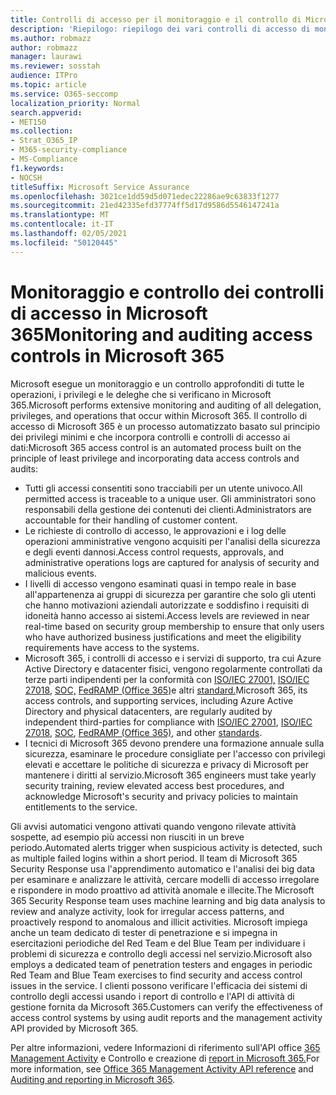 ```yaml
---
title: Controlli di accesso per il monitoraggio e il controllo di Microsoft 365
description: 'Riepilogo: riepilogo dei vari controlli di accesso di monitoraggio e controllo disponibili in Microsoft 365.'
ms.author: robmazz
author: robmazz
manager: laurawi
ms.reviewer: sosstah
audience: ITPro
ms.topic: article
ms.service: O365-seccomp
localization_priority: Normal
search.appverid:
- MET150
ms.collection:
- Strat_O365_IP
- M365-security-compliance
- MS-Compliance
f1.keywords:
- NOCSH
titleSuffix: Microsoft Service Assurance
ms.openlocfilehash: 3021ce1dd59d5d071edec22286ae9c63833f1277
ms.sourcegitcommit: 21ed42335efd37774ff5d17d9586d5546147241a
ms.translationtype: MT
ms.contentlocale: it-IT
ms.lasthandoff: 02/05/2021
ms.locfileid: "50120445"
---
```

# <a name="monitoring-and-auditing-access-controls-in-microsoft-365"></a><span data-ttu-id="85c82-103">Monitoraggio e controllo dei controlli di accesso in Microsoft 365</span><span class="sxs-lookup"><span data-stu-id="85c82-103">Monitoring and auditing access controls in Microsoft 365</span></span>

<span data-ttu-id="85c82-104">Microsoft esegue un monitoraggio e un controllo approfonditi di tutte le operazioni, i privilegi e le deleghe che si verificano in Microsoft 365.</span><span class="sxs-lookup"><span data-stu-id="85c82-104">Microsoft performs extensive monitoring and auditing of all delegation, privileges, and operations that occur within Microsoft 365.</span></span> <span data-ttu-id="85c82-105">Il controllo di accesso di Microsoft 365 è un processo automatizzato basato sul principio dei privilegi minimi e che incorpora controlli e controlli di accesso ai dati:</span><span class="sxs-lookup"><span data-stu-id="85c82-105">Microsoft 365 access control is an automated process built on the principle of least privilege and incorporating data access controls and audits:</span></span>

- <span data-ttu-id="85c82-106">Tutti gli accessi consentiti sono tracciabili per un utente univoco.</span><span class="sxs-lookup"><span data-stu-id="85c82-106">All permitted access is traceable to a unique user.</span></span> <span data-ttu-id="85c82-107">Gli amministratori sono responsabili della gestione dei contenuti dei clienti.</span><span class="sxs-lookup"><span data-stu-id="85c82-107">Administrators are accountable for their handling of customer content.</span></span>
- <span data-ttu-id="85c82-108">Le richieste di controllo di accesso, le approvazioni e i log delle operazioni amministrative vengono acquisiti per l'analisi della sicurezza e degli eventi dannosi.</span><span class="sxs-lookup"><span data-stu-id="85c82-108">Access control requests, approvals, and administrative operations logs are captured for analysis of security and malicious events.</span></span>
- <span data-ttu-id="85c82-109">I livelli di accesso vengono esaminati quasi in tempo reale in base all'appartenenza ai gruppi di sicurezza per garantire che solo gli utenti che hanno motivazioni aziendali autorizzate e soddisfino i requisiti di idoneità hanno accesso ai sistemi.</span><span class="sxs-lookup"><span data-stu-id="85c82-109">Access levels are reviewed in near real-time based on security group membership to ensure that only users who have authorized business justifications and meet the eligibility requirements have access to the systems.</span></span>
- <span data-ttu-id="85c82-110">Microsoft 365, i controlli di accesso e i servizi di supporto, tra cui Azure Active Directory e datacenter fisici, vengono regolarmente controllati da terze parti indipendenti per la conformità con [ISO/IEC 27001,](https://www.microsoft.com/TrustCenter/Compliance/iso-iec-27001) [ISO/IEC 27018,](https://www.microsoft.com/TrustCenter/Compliance/iso-iec-27018) [SOC,](https://www.microsoft.com/TrustCenter/Compliance/SOC) [FedRAMP (Office 365)](https://www.microsoft.com/TrustCenter/Compliance/FedRAMP)e altri [standard.](https://www.microsoft.com/TrustCenter/Compliance?service=Office#Icons)</span><span class="sxs-lookup"><span data-stu-id="85c82-110">Microsoft 365, its access controls, and supporting services, including Azure Active Directory and physical datacenters, are regularly audited by independent third-parties for compliance with [ISO/IEC 27001](https://www.microsoft.com/TrustCenter/Compliance/iso-iec-27001), [ISO/IEC 27018](https://www.microsoft.com/TrustCenter/Compliance/iso-iec-27018), [SOC](https://www.microsoft.com/TrustCenter/Compliance/SOC), [FedRAMP (Office 365)](https://www.microsoft.com/TrustCenter/Compliance/FedRAMP), and other [standards](https://www.microsoft.com/TrustCenter/Compliance?service=Office#Icons).</span></span>
- <span data-ttu-id="85c82-111">I tecnici di Microsoft 365 devono prendere una formazione annuale sulla sicurezza, esaminare le procedure consigliate per l'accesso con privilegi elevati e accettare le politiche di sicurezza e privacy di Microsoft per mantenere i diritti al servizio.</span><span class="sxs-lookup"><span data-stu-id="85c82-111">Microsoft 365 engineers must take yearly security training, review elevated access best procedures, and acknowledge Microsoft's security and privacy policies to maintain entitlements to the service.</span></span>

<span data-ttu-id="85c82-112">Gli avvisi automatici vengono attivati quando vengono rilevate attività sospette, ad esempio più accessi non riusciti in un breve periodo.</span><span class="sxs-lookup"><span data-stu-id="85c82-112">Automated alerts trigger when suspicious activity is detected, such as multiple failed logins within a short period.</span></span> <span data-ttu-id="85c82-113">Il team di Microsoft 365 Security Response usa l'apprendimento automatico e l'analisi dei big data per esaminare e analizzare le attività, cercare modelli di accesso irregolare e rispondere in modo proattivo ad attività anomale e illecite.</span><span class="sxs-lookup"><span data-stu-id="85c82-113">The Microsoft 365 Security Response team uses machine learning and big data analysis to review and analyze activity, look for irregular access patterns, and proactively respond to anomalous and illicit activities.</span></span> <span data-ttu-id="85c82-114">Microsoft impiega anche un team dedicato di tester di penetrazione e si impegna in esercitazioni periodiche del Red Team e del Blue Team per individuare i problemi di sicurezza e controllo degli accessi nel servizio.</span><span class="sxs-lookup"><span data-stu-id="85c82-114">Microsoft also employs a dedicated team of penetration testers and engages in periodic Red Team and Blue Team exercises to find security and access control issues in the service.</span></span> <span data-ttu-id="85c82-115">I clienti possono verificare l'efficacia dei sistemi di controllo degli accessi usando i report di controllo e l'API di attività di gestione fornita da Microsoft 365.</span><span class="sxs-lookup"><span data-stu-id="85c82-115">Customers can verify the effectiveness of access control systems by using audit reports and the management activity API provided by Microsoft 365.</span></span>

<span data-ttu-id="85c82-116">Per altre informazioni, vedere Informazioni di riferimento sull'API office [365 Management Activity](/office/office-365-management-api/office-365-management-activity-api-reference) e Controllo e creazione di [report in Microsoft 365.](assurance-auditing-and-reporting-overview.md)</span><span class="sxs-lookup"><span data-stu-id="85c82-116">For more information, see [Office 365 Management Activity API reference](/office/office-365-management-api/office-365-management-activity-api-reference) and [Auditing and reporting in Microsoft 365](assurance-auditing-and-reporting-overview.md).</span></span>
